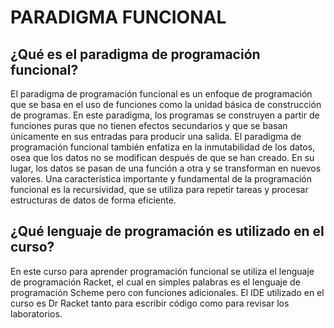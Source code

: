 # PARADIGMA FUNCIONAL

## ¿Qué es el paradigma de programación funcional?
El paradigma de programación funcional es un enfoque de programación que se basa en el uso de funciones como la unidad básica de construcción de programas. En este paradigma, los programas se construyen a partir de funciones puras que no tienen efectos secundarios y que se basan únicamente en sus entradas para producir una salida.
El paradigma de programación funcional también enfatiza en la inmutabilidad de los datos, osea que los datos no se modifican después de que se han creado. En su lugar, los datos se pasan de una función a otra y se transforman en nuevos valores.
Una característica importante y fundamental de la programación funcional es la recursividad, que se utiliza para repetir tareas y procesar estructuras de datos de forma eficiente.

## ¿Qué lenguaje de programación es utilizado en el curso?                   
En este curso para aprender programación funcional se utiliza el lenguaje de programación Racket, el cual en simples palabras es el lenguaje de programación Scheme pero con funciones adicionales.
El IDE utilizado en el curso es Dr Racket tanto para escribir código como para revisar los laboratorios.